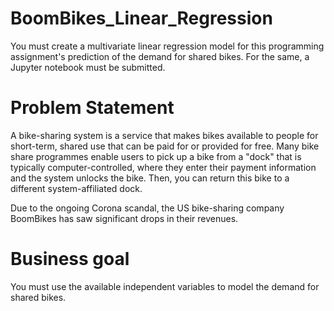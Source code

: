 # BoomBikes_Linear_Regression

You must create a multivariate linear regression model for this programming assignment's prediction of the demand for shared bikes. For the same, a Jupyter notebook must be submitted.

# Problem Statement
A bike-sharing system is a service that makes bikes available to people for short-term, shared use that can be paid for or provided for free. Many bike share programmes enable users to pick up a bike from a "dock" that is typically computer-controlled, where they enter their payment information and the system unlocks the bike. Then, you can return this bike to a different system-affiliated dock.

Due to the ongoing Corona scandal, the US bike-sharing company BoomBikes has saw significant drops in their revenues.

# Business goal
You must use the available independent variables to model the demand for shared bikes.
